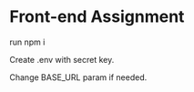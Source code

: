 <h1>Front-end Assignment</h1>

<p>run npm i</p>
<p>Create .env with secret key.</p>
<p>Change BASE_URL param if needed.</p>
